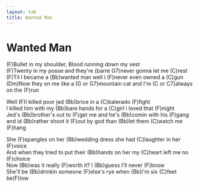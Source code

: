 ```yaml
---
layout: tab
title: Wanted Man
---
```

# Wanted Man

(F)Bullet in my shoulder, Blood running down my vest  
(F)Twenty in my posse and they're (barre G7)never gonna let me (C)rest  
(F)Til I became a (Bb)wanted man well i (F)never even owned a (C)gun  
(Dm)Now they on me like a (G or G7)mountain cat and I'm (C or C7)always
on the (F)run  
  
Well (F)I killed poor jed (Bb)brice in a (C)balerado (F)fight  
I killed him with my (Bb)bare hands for a (C)girl i loved that
(F)night  
Jed's (Bb)brother's out to (F)get me and he's (Bb)comin with his
(F)gang  
and id (Bb)rather shoot it (F)out by god than (Bb)let them (C)watch me
(F)hang  
  
She (F)spangles on her (Bb)wedding dress she had (C)laughter in her
(F)voice  
And when they tried to put their (Bb)hands on her my (C)heart left me no
(F)choice  
Now (Bb)was it really (F)worth it? I (Bb)guess I'll never (F)know  
She'll be (Bb)drinkin someone (F)else's rye when (Bb)i'm six (C)feet
be(F)low
